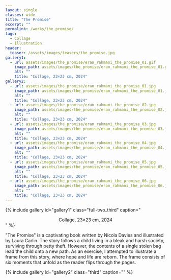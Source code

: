 ```yaml
---
layout: single
classes: wide
title: "The Promise"
excerpt: ""
permalink: /works/the_promise/
tags:
  - Collage
  - Illustration
header:
  teaser: /assets/images/teasers/the_promise.jpg 
gallery1:
  - url: assets/images/the_promise/eran_rahmani_the_promise_01.gif
    image_path: assets/images/the_promise/eran_rahmani_the_promise_01.gif
    alt: ""
    title: "Collage, 23×23 cm, 2024"
gallery2:
  - url: assets/images/the_promise/eran_rahmani_the_promise_01.jpg
    image_path: assets/images/the_promise/eran_rahmani_the_promise_01.jpg
    alt: ""
    title: "Collage, 23×23 cm, 2024"
  - url: assets/images/the_promise/eran_rahmani_the_promise_02.jpg
    image_path: assets/images/the_promise/eran_rahmani_the_promise_02.jpg
    alt: ""
    title: "Collage, 23×23 cm, 2024"
  - url: assets/images/the_promise/eran_rahmani_the_promise_03.jpg
    image_path: assets/images/the_promise/eran_rahmani_the_promise_03.jpg
    alt: ""
    title: "Collage, 23×23 cm, 2024"
  - url: assets/images/the_promise/eran_rahmani_the_promise_04.jpg
    image_path: assets/images/the_promise/eran_rahmani_the_promise_04.jpg
    alt: ""
    title: "Collage, 23×23 cm, 2024"
  - url: assets/images/the_promise/eran_rahmani_the_promise_05.jpg
    image_path: assets/images/the_promise/eran_rahmani_the_promise_05.jpg
    alt: ""
    title: "Collage, 23×23 cm, 2024"
  - url: assets/images/the_promise/eran_rahmani_the_promise_06.jpg
    image_path: assets/images/the_promise/eran_rahmani_the_promise_06.jpg
    alt: ""
    title: "Collage, 23×23 cm, 2024"
---
```


{% include gallery id="gallery1" class="full-two_third" caption="<center>Collage, 23×23 cm, 2024</center>" %}

"The Promise" is a captivating book written by Nicola Davies and illustrated by Laura Carlin. The story follows a child living in a bleak and harsh society, surviving through petty theft. However, the contents of a single stolen bag lead the child onto a new path.
As an exercise, I attempted to illustrate a frame from this story, where hope and life are reborn. The frame consists of six moments that unfold as the reader flips through the pages.

{% include gallery id="gallery2" class="third" caption="" %}
